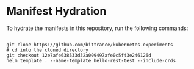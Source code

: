 
# Manifest Hydration

To hydrate the manifests in this repository, run the following commands:

```shell

git clone https://github.com/bittrance/kubernetes-experiments
# cd into the cloned directory
git checkout 12e7afe638533d32a009497afe0c5f43e246126d
helm template . --name-template hello-rest-test --include-crds
```